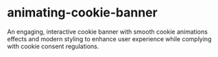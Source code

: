 # animating-cookie-banner
An engaging, interactive cookie banner with smooth cookie animations effects and modern styling to enhance user experience while complying with cookie consent regulations.
